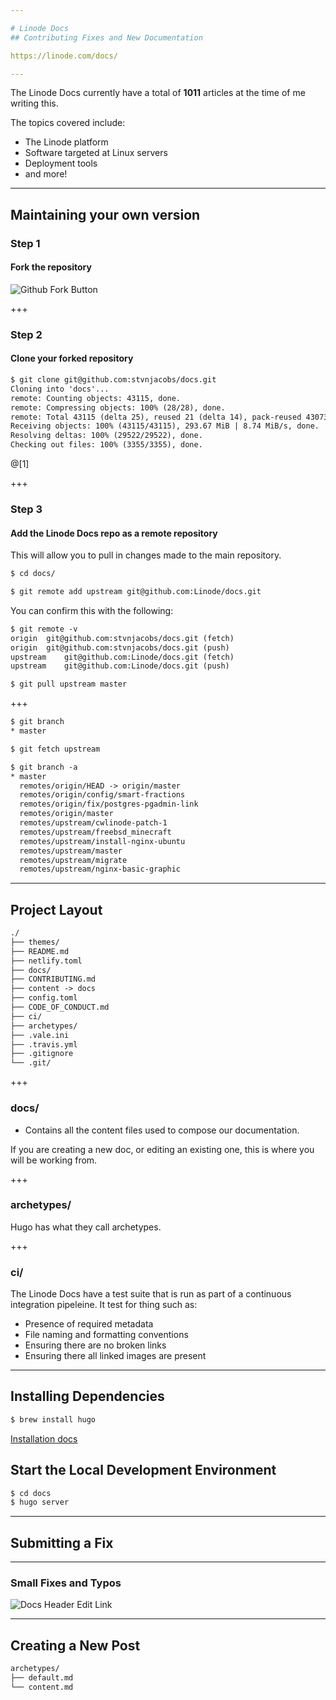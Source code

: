 ```yaml
---

# Linode Docs
## Contributing Fixes and New Documentation

https://linode.com/docs/

---
```


The Linode Docs currently have a total of **1011** articles at the time of me writing this.

The topics covered include:
- The Linode platform
- Software targeted at Linux servers
- Deployment tools
- and more!

---

## Maintaining your own version

### Step 1

#### Fork the repository

![Github Fork Button](http://static.stj.io/img/lnl-docs-fork.png)

+++

### Step 2

#### Clone your forked repository

```txt
$ git clone git@github.com:stvnjacobs/docs.git
Cloning into 'docs'...
remote: Counting objects: 43115, done.
remote: Compressing objects: 100% (28/28), done.
remote: Total 43115 (delta 25), reused 21 (delta 14), pack-reused 43073
Receiving objects: 100% (43115/43115), 293.67 MiB | 8.74 MiB/s, done.
Resolving deltas: 100% (29522/29522), done.
Checking out files: 100% (3355/3355), done.
```

@[1]

+++

### Step 3

#### Add the Linode Docs repo as a remote repository

This will allow you to pull in changes made to the main repository.

```txt
$ cd docs/

$ git remote add upstream git@github.com:Linode/docs.git
```

You can confirm this with the following:

```txt
$ git remote -v
origin	git@github.com:stvnjacobs/docs.git (fetch)
origin	git@github.com:stvnjacobs/docs.git (push)
upstream	git@github.com:Linode/docs.git (fetch)
upstream	git@github.com:Linode/docs.git (push)

$ git pull upstream master
```

+++

```txt
$ git branch
* master

$ git fetch upstream

$ git branch -a
* master
  remotes/origin/HEAD -> origin/master
  remotes/origin/config/smart-fractions
  remotes/origin/fix/postgres-pgadmin-link
  remotes/origin/master
  remotes/upstream/cwlinode-patch-1
  remotes/upstream/freebsd_minecraft
  remotes/upstream/install-nginx-ubuntu
  remotes/upstream/master
  remotes/upstream/migrate
  remotes/upstream/nginx-basic-graphic
```

---

## Project Layout

```txt
./
├── themes/
├── README.md
├── netlify.toml
├── docs/
├── CONTRIBUTING.md
├── content -> docs
├── config.toml
├── CODE_OF_CONDUCT.md
├── ci/
├── archetypes/
├── .vale.ini
├── .travis.yml
├── .gitignore
└── .git/
```

+++

### docs/

- Contains all the content files used to compose our documentation.

If you are creating a new doc, or editing an existing one, this is where you will be working from.

+++

### archetypes/

Hugo has what they call archetypes.


+++

### ci/

The Linode Docs have a test suite that is run as part of a continuous integration pipeleine.
It test for thing such as:
- Presence of required metadata
- File naming and formatting conventions
- Ensuring there are no broken links
- Ensuring there all linked images are present

---

## Installing Dependencies

```txt
$ brew install hugo
```

[Installation docs](https://gohugo.io/getting-started/installing)

## Start the Local Development Environment

```txt
$ cd docs
$ hugo server
```

---

## Submitting a Fix

---

### Small Fixes and Typos

![Docs Header Edit Link](http://static.stj.io/img/lnl-docs-edit-link.png)

---

## Creating a New Post

```txt
archetypes/
├── default.md
└── content.md
```
